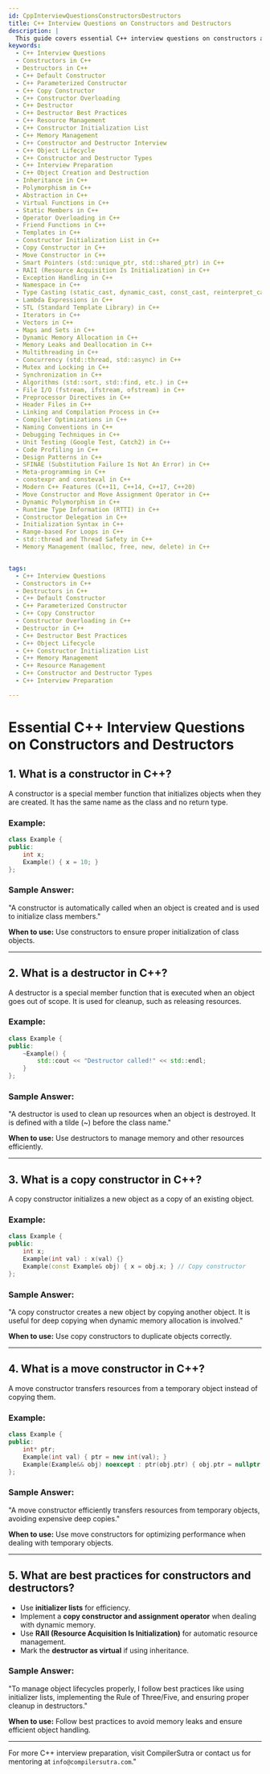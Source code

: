 ```yaml
---
id: CppInterviewQuestionsConstructorsDestructors
title: C++ Interview Questions on Constructors and Destructors
description: |
  This guide covers essential C++ interview questions on constructors and destructors, key components in object lifecycle management. Understand the different types of constructors (default, parameterized, copy) and destructors, their roles in memory allocation and deallocation, and how to manage resources effectively. Learn about constructor overloading, initialization lists, and best practices for defining and using destructors in C++ to prevent memory leaks and ensure efficient resource management.
keywords:
  - C++ Interview Questions
  - Constructors in C++
  - Destructors in C++
  - C++ Default Constructor
  - C++ Parameterized Constructor
  - C++ Copy Constructor
  - C++ Constructor Overloading
  - C++ Destructor
  - C++ Destructor Best Practices
  - C++ Resource Management
  - C++ Constructor Initialization List
  - C++ Memory Management
  - C++ Constructor and Destructor Interview
  - C++ Object Lifecycle
  - C++ Constructor and Destructor Types
  - C++ Interview Preparation
  - C++ Object Creation and Destruction
  - Inheritance in C++
  - Polymorphism in C++
  - Abstraction in C++
  - Virtual Functions in C++
  - Static Members in C++
  - Operator Overloading in C++
  - Friend Functions in C++
  - Templates in C++
  - Constructor Initialization List in C++
  - Copy Constructor in C++
  - Move Constructor in C++
  - Smart Pointers (std::unique_ptr, std::shared_ptr) in C++
  - RAII (Resource Acquisition Is Initialization) in C++
  - Exception Handling in C++
  - Namespace in C++
  - Type Casting (static_cast, dynamic_cast, const_cast, reinterpret_cast) in C++
  - Lambda Expressions in C++
  - STL (Standard Template Library) in C++
  - Iterators in C++
  - Vectors in C++
  - Maps and Sets in C++
  - Dynamic Memory Allocation in C++
  - Memory Leaks and Deallocation in C++
  - Multithreading in C++
  - Concurrency (std::thread, std::async) in C++
  - Mutex and Locking in C++
  - Synchronization in C++
  - Algorithms (std::sort, std::find, etc.) in C++
  - File I/O (fstream, ifstream, ofstream) in C++
  - Preprocessor Directives in C++
  - Header Files in C++
  - Linking and Compilation Process in C++
  - Compiler Optimizations in C++
  - Naming Conventions in C++
  - Debugging Techniques in C++
  - Unit Testing (Google Test, Catch2) in C++
  - Code Profiling in C++
  - Design Patterns in C++
  - SFINAE (Substitution Failure Is Not An Error) in C++
  - Meta-programming in C++
  - constexpr and consteval in C++
  - Modern C++ Features (C++11, C++14, C++17, C++20)
  - Move Constructor and Move Assignment Operator in C++
  - Dynamic Polymorphism in C++
  - Runtime Type Information (RTTI) in C++
  - Constructor Delegation in C++
  - Initialization Syntax in C++
  - Range-based For Loops in C++
  - std::thread and Thread Safety in C++
  - Memory Management (malloc, free, new, delete) in C++


tags:
  - C++ Interview Questions
  - Constructors in C++
  - Destructors in C++
  - C++ Default Constructor
  - C++ Parameterized Constructor
  - C++ Copy Constructor
  - Constructor Overloading in C++
  - Destructor in C++
  - C++ Destructor Best Practices
  - C++ Object Lifecycle
  - C++ Constructor Initialization List
  - C++ Memory Management
  - C++ Resource Management
  - C++ Constructor and Destructor Types
  - C++ Interview Preparation

---
```


# **Essential C++ Interview Questions on Constructors and Destructors**

## **1. What is a constructor in C++?**
A constructor is a special member function that initializes objects when they are created. It has the same name as the class and no return type.

### **Example:**
```cpp
class Example {
public:
    int x;
    Example() { x = 10; }
};
```

### **Sample Answer:**
"A constructor is automatically called when an object is created and is used to initialize class members."

**When to use:** Use constructors to ensure proper initialization of class objects.

---

## **2. What is a destructor in C++?**
A destructor is a special member function that is executed when an object goes out of scope. It is used for cleanup, such as releasing resources.

### **Example:**
```cpp
class Example {
public:
    ~Example() {
        std::cout << "Destructor called!" << std::endl;
    }
};
```

### **Sample Answer:**
"A destructor is used to clean up resources when an object is destroyed. It is defined with a tilde (~) before the class name."

**When to use:** Use destructors to manage memory and other resources efficiently.

---

## **3. What is a copy constructor in C++?**
A copy constructor initializes a new object as a copy of an existing object.

### **Example:**
```cpp
class Example {
public:
    int x;
    Example(int val) : x(val) {}
    Example(const Example& obj) { x = obj.x; } // Copy constructor
};
```

### **Sample Answer:**
"A copy constructor creates a new object by copying another object. It is useful for deep copying when dynamic memory allocation is involved."

**When to use:** Use copy constructors to duplicate objects correctly.

---

## **4. What is a move constructor in C++?**
A move constructor transfers resources from a temporary object instead of copying them.

### **Example:**
```cpp
class Example {
public:
    int* ptr;
    Example(int val) { ptr = new int(val); }
    Example(Example&& obj) noexcept : ptr(obj.ptr) { obj.ptr = nullptr; } // Move constructor
};
```

### **Sample Answer:**
"A move constructor efficiently transfers resources from temporary objects, avoiding expensive deep copies."

**When to use:** Use move constructors for optimizing performance when dealing with temporary objects.

---

## **5. What are best practices for constructors and destructors?**
- Use **initializer lists** for efficiency.
- Implement a **copy constructor and assignment operator** when dealing with dynamic memory.
- Use **RAII (Resource Acquisition Is Initialization)** for automatic resource management.
- Mark the **destructor as virtual** if using inheritance.

### **Sample Answer:**
"To manage object lifecycles properly, I follow best practices like using initializer lists, implementing the Rule of Three/Five, and ensuring proper cleanup in destructors."

**When to use:** Follow best practices to avoid memory leaks and ensure efficient object handling.

---

For more C++ interview preparation, visit CompilerSutra or contact us for mentoring at `info@compilersutra.com`."

